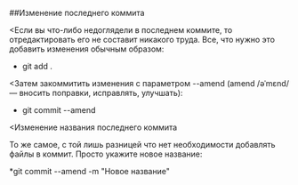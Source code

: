 ##Изменение последнего коммита

<Если вы что-либо недоглядели в последнем коммите, то отредактировать его не составит никакого труда. Все, что нужно это добавить изменения обычным образом:

* git add .

<Затем закоммитить изменения с параметром --amend (amend /əˈmɛnd/ — вносить поправки, исправлять, улучшать):

* git commit --amend

<Изменение названия последнего коммита

То же самое, с той лишь разницей что нет необходимости добавлять файлы в коммит. Просто укажите новое название:

*git commit --amend -m "Новое название"

